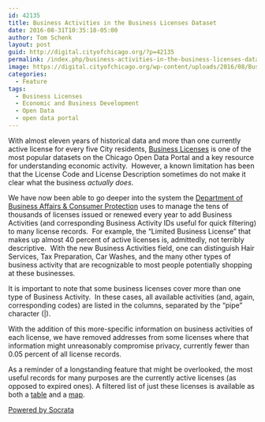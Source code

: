 ```yaml
---
id: 42135
title: Business Activities in the Business Licenses Dataset
date: 2016-08-31T10:35:18-05:00
author: Tom Schenk
layout: post
guid: http://digital.cityofchicago.org/?p=42135
permalink: /index.php/business-activities-in-the-business-licenses-dataset/
image: https://digital.cityofchicago.org/wp-content/uploads/2016/08/Business_Activities.png
categories:
  - Feature
tags:
  - Business Licenses
  - Economic and Business Development
  - Open Data
  - open data portal
---
```

With almost eleven years of historical data and more than one currently active license for every five City residents, [Business Licenses](https://data.cityofchicago.org/d/r5kz-chrr) is one of the most popular datasets on the Chicago Open Data Portal and a key resource for understanding economic activity.  However, a known limitation has been that the License Code and License Description sometimes do not make it clear what the business _actually does_.

We have now been able to go deeper into the system the [Department of Business Affairs & Consumer Protection](http://www.cityofchicago.org/city/en/depts/bacp.html) uses to manage the tens of thousands of licenses issued or renewed every year to add Business Activities (and corresponding Business Activity IDs useful for quick filtering) to many license records.  For example, the &#8220;Limited Business License&#8221; that makes up almost 40 percent of active licenses is, admittedly, not terribly descriptive.  With the new Business Activities field, one can distinguish Hair Services, Tax Preparation, Car Washes, and the many other types of business activity that are recognizable to most people potentially shopping at these businesses.

It is important to note that some business licenses cover more than one type of Business Activity.  In these cases, all available activities (and, again, corresponding codes) are listed in the columns, separated by the &#8220;pipe&#8221; character (|).

With the addition of this more-specific information on business activities of each license, we have removed addresses from some licenses where that information might unreasonably compromise privacy, currently fewer than 0.05 percent of all license records.

As a reminder of a longstanding feature that might be overlooked, the most useful records for many purposes are the currently active licenses (as opposed to expired ones). A filtered list of just these licenses is available as both a [table](https://data.cityofchicago.org/d/uupf-x98q) and a [map](https://data.cityofchicago.org/d/e4sp-itvq).

<div>
  <p>
    <a href="http://www.socrata.com/" target="_blank">Powered by Socrata</a>
  </p>
</div>